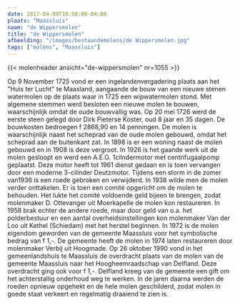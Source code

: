 ```yaml
---
date: 2017-04-09T10:58:08-04:00
plaats: "Maassluis"
naam: "de Wippersmolen"
title: "de Wippersmolen"
afbeelding: "/images/bestaandemolens/de Wippersmolen.jpg"
tags: ["molens", "Maassluis"]
---
```

{{< molenheader ansicht="de-wippersmolen" nr=1055 >}}

Op 9 November 1725 vond er een ingelandenvergadering plaats aan het
"Huis ter Lucht"  te Maasland, aangaande de bouw van een nieuwe stenen
watermolen op de plaats waar in 1725 een wipwatermolen stond. Met
algemene stemmen werd besloten een nieuwe molen te bouwen,
waarschijnlijk omdat de oude bouwvallig was. Op 20 mei 1726 werd de
eerste steen gelegd door Dirk Pieterse Koster, oud 8 jaar en 35 dagen.
De bouwkosten bedroegen f 2868,90 en 14 penningen. De molen is
waarschijnlijk naast het scheprad van de oude molen gebouwd, omdat het
scheprad aan de buitenkant zat. In 1898 is er een woning naast de molen
gebouwd en in 1908 is deze vergroot. In 1926 is het gaande werk uit de
molen gesloopt en werd een A.E.G. 1cilndermotor met centrifugaalpomp
geplaatst. Deze motor heeft tot 1961 dienst gedaan en is toen vervangen
door een moderne 3-cilinder Deutzmotor. Tijdens een storm in de zomer
van1936 is een roede gebroken en verwijderd. In 1938 wilde men de molen
verder onttakelen. Er is toen een comité opgericht om de molen te
behouden. Het lukte het comité voldoende geld bijeen te brengen, zodat
molenmaker D. Ottevanger uit Moerkapelle de molen kon restaureren. In
1958 brak echter de andere roede, maar door geld van o.a. het
polderbestuur en een aantal overheidsinstellingen kon molenmaker Van der
Loo uit Kethel (Schiedam) met het herstel beginnen. In 1972 is de molen
eigendom geworden van de gemeente Maassluis voor het symbolische bedrag
van f 1,-. De gemeente heeft de molen in 1974 laten restaureren door
molenmaker Verbij uit Hoogmade. Op 26 oktober 1990 vond in het
gemeenlandshuis te Maassluis de overdracht plaats van de molen van de
gemeente Maassluis   naar het Hoogheemraadschap van Delfland. Deze
overdracht ging ook voor f 1,-. Delfland kreeg van de gemeente een gift
om het achterstallig onderhoud weg te werken. In de jaren daarna werden
de roeden opnieuw opgehekt en de hele molen geschilderd, zodat molen in
goede staat verkeert en regelmatig draaiend te zien is.
